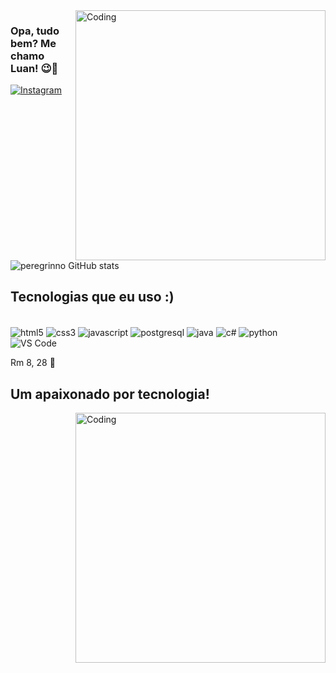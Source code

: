 <!--
**peregrinno/peregrinno** is a ✨ _special_ ✨ repository because its `README.md` (this file) appears on your GitHub profile.
-->
<div style="width: 100%;">
<img align="right" alt="Coding" width="400" src="https://media.giphy.com/media/Lny6Rw04nsOOc/giphy.gif">
</div>

### Opa, tudo bem? Me chamo Luan! 😉👋

[![Instagram](https://img.shields.io/badge/Instagram-E4405F?style=for-the-badge&logo=instagram&logoColor=white)](https://www.instagram.com/luan.araujo_ccr/)

![peregrinno GitHub stats](https://github-readme-stats.vercel.app/api?username=peregrinno&show_icons=true&theme=dracula)

## Tecnologias que eu uso :)

<div style="display: inline-block"></br>
  <img align="center" alt="html5" src="https://img.shields.io/badge/HTML-239120?style=for-the-badge&logo=html5&logoColor=white">
  <img align="center" alt="css3" src="https://img.shields.io/badge/CSS-239120?&style=for-the-badge&logo=css3&logoColor=white">
  <img align="center" alt="javascript" src="https://img.shields.io/badge/JavaScript-F7DF1E?style=for-the-badge&logo=javascript&logoColor=black">
  <img align="center" alt="postgresql" src="https://img.shields.io/badge/PostgreSQL-316192?style=for-the-badge&logo=postgresql&logoColor=white">
  <img align="center" alt="java" src="https://img.shields.io/badge/Java-ED8B00?style=for-the-badge&logo=java&logoColor=white">
  <img align="center" alt="c#" src="https://img.shields.io/badge/C%23-239120?style=for-the-badge&logo=c-sharp&logoColor=white">
  <img align="center" alt="python" src="https://img.shields.io/badge/Python-14354C?style=for-the-badge&logo=python&logoColor=white">
  <img align="center" alt="VS Code" src="https://img.shields.io/badge/Visual_Studio_Code-0078D4?style=for-the-badge&logo=visual%20studio%20code&logoColor=white">
</div></br>

Rm 8, 28 🙏

## Um apaixonado por tecnologia!

<div>
<img align="right" alt="Coding" width="400" src="https://media.giphy.com/media/sULKEgDMX8LcI/giphy.gif)https://media.giphy.com/media/sULKEgDMX8LcI/giphy.gif">
</div>

